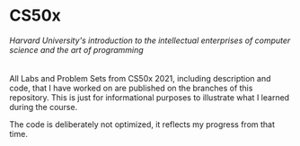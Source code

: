 # CS50x
 *Harvard University's introduction to the intellectual enterprises of computer science and the art of programming*
<br>
<br>
<br>
All Labs and Problem Sets from CS50x 2021, including description and code, that I have worked on are published on the branches of this repository. This is just for informational purposes to illustrate what I learned during the course.

The code is deliberately not optimized, it reflects my progress from that time.
